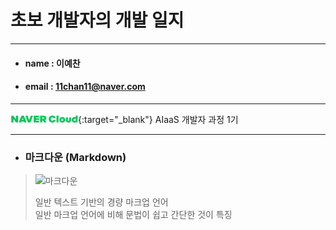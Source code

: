 # 초보 개발자의 개발 일지
------------

* #### name : 이예찬
* #### email : 11chan11@naver.com

-------

[![네이버클라우드](./202209290853594643582.png "ncloud")](https://www.navercloudcorp.com/){:target="_blank"} AIaaS 개발자 과정 1기<br>

---

* ### **마크다운 (Markdown)**
>![마크다운](https://upload.wikimedia.org/wikipedia/commons/thumb/4/48/Markdown-mark.svg/300px-Markdown-mark.svg.png)<br>
>
>일반 텍스트 기반의 경량 마크업 언어<br>
>일반 마크업 언어에 비해 문법이 쉽고 간단한 것이 특징



